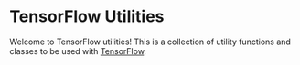 # TensorFlow Utilities
Welcome to TensorFlow utilities! This is a collection of utility functions and classes to be used with [TensorFlow](https://www.tensorflow.org).


